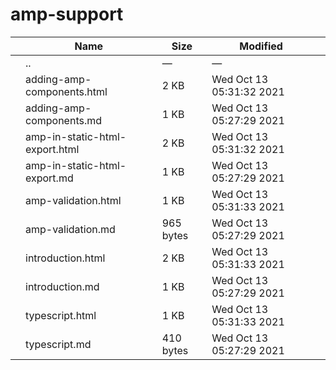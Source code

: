 # amp-support

<table><thead><tr class="header"><th></th><th>Name</th><th>Size</th><th>Modified</th><th></th></tr></thead><tbody><tr class="odd"><td></td><td><span class="goup">..</span></td><td>—</td><td>—</td><td></td></tr><tr class="even"><td></td><td><span class="name">adding-amp-components.html</span></td><td>2 KB</td><td>Wed Oct 13 05:31:32 2021</td><td></td></tr><tr class="odd"><td></td><td><span class="name">adding-amp-components.md</span></td><td>1 KB</td><td>Wed Oct 13 05:27:29 2021</td><td></td></tr><tr class="even"><td></td><td><span class="name">amp-in-static-html-export.html</span></td><td>2 KB</td><td>Wed Oct 13 05:31:32 2021</td><td></td></tr><tr class="odd"><td></td><td><span class="name">amp-in-static-html-export.md</span></td><td>1 KB</td><td>Wed Oct 13 05:27:29 2021</td><td></td></tr><tr class="even"><td></td><td><span class="name">amp-validation.html</span></td><td>1 KB</td><td>Wed Oct 13 05:31:33 2021</td><td></td></tr><tr class="odd"><td></td><td><span class="name">amp-validation.md</span></td><td>965 bytes</td><td>Wed Oct 13 05:27:29 2021</td><td></td></tr><tr class="even"><td></td><td><span class="name">introduction.html</span></td><td>2 KB</td><td>Wed Oct 13 05:31:33 2021</td><td></td></tr><tr class="odd"><td></td><td><span class="name">introduction.md</span></td><td>1 KB</td><td>Wed Oct 13 05:27:29 2021</td><td></td></tr><tr class="even"><td></td><td><span class="name">typescript.html</span></td><td>1 KB</td><td>Wed Oct 13 05:31:33 2021</td><td></td></tr><tr class="odd"><td></td><td><span class="name">typescript.md</span></td><td>410 bytes</td><td>Wed Oct 13 05:27:29 2021</td><td></td></tr></tbody></table>
